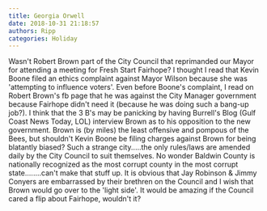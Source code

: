 ```yaml
---
title: Georgia Orwell
date: 2018-10-31 21:18:57
authors: Ripp
categories: Holiday
---
```


 Wasn't Robert Brown part of the City Council that reprimanded our Mayor for attending a meeting for Fresh Start Fairhope?  I thought I read that Kevin Boone filed an ethics complaint against Mayor Wilson because she was 'attempting to influence voters'.  Even before Boone's complaint, I read on Robert Brown's fb page that he was against the City Manager government because Fairhope didn't need it (because he was doing such a bang-up job?).  I think that the 3 B's may be panicking by having Burrell's Blog (Gulf Coast News Today, LOL) interview Brown as to his opposition to the new government.  Brown is (by miles) the least offensive and pompous of the Bees, but shouldn't Kevin Boone be filing charges against Brown for being blatantly biased?  Such a strange city.....the only rules/laws are amended daily by the City Council to suit themselves.  No wonder Baldwin County is nationally recognized as the most corrupt county in the most corrupt state........can't make that stuff up.  It is obvious that Jay Robinson &amp; Jimmy Conyers are embarrassed by their brethren on the Council and I wish that Brown would go over to the 'light side'.   It would be amazing if the Council cared a flip about Fairhope, wouldn't it?